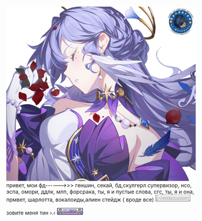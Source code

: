![image alt](https://github.com/jstt1n/-/blob/80670f7a92121e6f6cb4f5727cf60de501bcc333/68747470733a2f2f36342e6d656469612e74756d626c722e636f6d2f63656134376162316561633161653734616635346566343332623532346532372f3330...326138392d66322f73363430783936302f323637306636333730346233393833366339623332353236663464363266353361323338663632662e706e6a.png)
привет, мои фд------>>> геншин, секай, бд,скулгерл супервизор, нсо, эспа, омори, ддлк, млп, форсрака, ты, я и пустые слова, сгс, ты, я и она, прмвет, шарлотта, вокалоиды,алиен стейдж ( вроде все) 
![image](https://github.com/jstt1n/-/blob/5bb3b67a0cce4881801df40181524731b0947d5c/68747470733a2f2f66696c65732e636174626f782e6d6f652f76386c7a73642e676966.gif)

зовите меня тин ›.‹ 
![image](https://github.com/jstt1n/-/blob/5c832c053fa0e985150b27fb44d6c33f4a2e24a0/68747470733a2f2f36342e6d656469612e74756d626c722e636f6d2f36626330643330613138383334326132303038323465316634666230613039362f6563...36312d39352f7337357837355f63312f313838303939663230616233643832356333383632663763353930366662366534303966333535612e67696676.gif)
